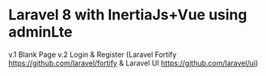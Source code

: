 # Laravel 8 with InertiaJs+Vue using adminLte

v.1 Blank Page
v.2 Login & Register (Laravel Fortify https://github.com/laravel/fortify & Laravel UI https://github.com/laravel/ui) 


